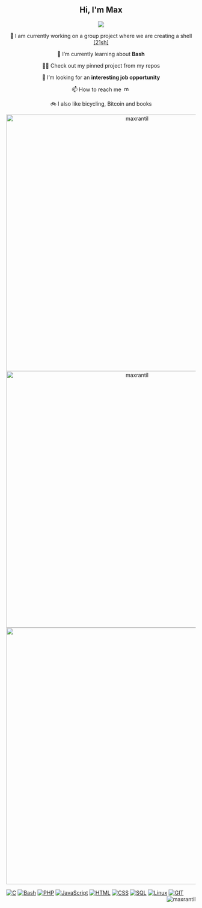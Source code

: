 <h2 align="center">Hi, I'm Max</h2>

<p align="center"><img src="https://readme-typing-svg.herokuapp.com/?lines=A%20passionate%20developer%20from%20Sweden;Student%20of%20school%2042%20-%20Hive%20Helsinki;Always%20learning;And%20unlearning%20〠&font=Fira%20Code&center=true&width=700&height=45&color=3382FF&vCenter=true&size=22"></p>

 <p align="center">🔭 I am currently working on a group project where we are creating a shell <a href="https://github.com/maxrantil/21sh">[21sh]</a></p>
 
 [comment]: <> (<p align="center">👯 I’m looking to collaborate on <b>open source projects</b> </p>)
 
 <p align="center">🌱 I’m currently learning about <b>Bash</b> </p>
 
 <p align="center">👨‍💻 Check out my pinned project from my repos </p>
 
 <p align="center">🤝 I’m looking for an <b>interesting job opportunity</b> </p>

 <p align="center">📫 How to reach me <a href="https://www.linkedin.com/mwlite/in/max-rantil-b5b1701a5" target="blank" ><img float="center" src="https://raw.githubusercontent.com/rahuldkjain/github-profile-readme-generator/master/src/images/icons/Social/linked-in-alt.svg" alt="maxrantil" height="15" width="20" /></a></p>

 <p align="center">🚲 I also like bicycling, Bitcoin and books</p>

<p align="center">
 <img src="https://github-readme-stats.vercel.app/api/top-langs?username=maxrantil&show_icons=true&theme=gruvbox&locale=en&layout=compact" alt="maxrantil" style="height: 17vh"/>
 <img src="https://github-readme-stats.vercel.app/api?username=maxrantil&show_icons=true&theme=gruvbox&locale=en" alt="maxrantil" style="height: 17vh"/> 
 <img src="https://gidigi.com/cdn/love.gif" style="height: 17vh"/>
</p>

<div>
 
 <a href=""> ![C](https://img.shields.io/badge/-C-000?&logo=C)</a>
 <a href=""> ![Bash](https://img.shields.io/badge/-BASH-000?&logo=gnu-bash)</a>
 <a href=""> ![PHP](https://img.shields.io/badge/-PHP-000?&logo=PHP)</a>
 <a href=""> ![JavaScript](https://img.shields.io/badge/-JavaScript-000?&logo=JavaScript)</a>
 <a href=""> ![HTML](https://img.shields.io/badge/-HTML-000?&logo=HTML)</a>
 <a href=""> ![CSS](https://img.shields.io/badge/-CSS-000?&logo=CSS)</a>
 <a href=""> ![SQL](https://img.shields.io/badge/-SQL-000?&logo=MySQL)</a>
 <a href=""> ![Linux](https://img.shields.io/badge/-Linux-000?&logo=Linux)</a>
 <a href=""> ![GIT](https://img.shields.io/badge/-GIT-000?&logo=GIT)</a>
 <img align="right" src="https://komarev.com/ghpvc/?username=maxrantil&label=views&color=0e75b6&style=flat" alt="maxrantil"/>
 </div>


